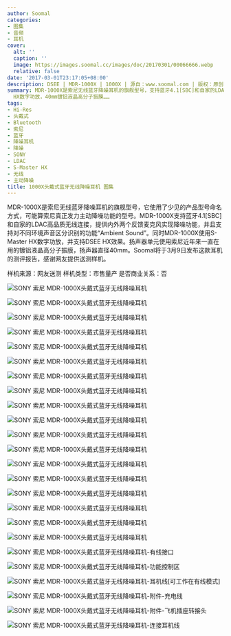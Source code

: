 ```yaml
---
author: Soomal
categories:
- 图集
- 音频
- 耳机
cover:
  alt: ''
  caption: ''
  image: https://images.soomal.cc/images/doc/20170301/00066666.webp
  relative: false
date: '2017-03-01T23:17:05+08:00'
description: DSEE | MDR-1000X | 1000X | 源自：www.soomal.com | 版权：原创 |  平均/总评分：09.71/68
summary: MDR-1000X是索尼无线蓝牙降噪耳机的旗舰型号，支持蓝牙4.1[SBC]和自家的LDAC高品质无线连接，双反馈麦克风降噪，支持对不同环境声音区分识别功能。MDR-1000X使用S-Master
  HX数字功放，40mm镀铝液晶高分子振膜……
tags:
- Hi-Res
- 头戴式
- Bluetooth
- 索尼
- 蓝牙
- 降噪耳机
- 降噪
- SONY
- LDAC
- S-Master HX
- 无线
- 主动降噪
title: 1000X头戴式蓝牙无线降噪耳机 图集
---
```


MDR-1000X是索尼无线蓝牙降噪耳机的旗舰型号，它使用了少见的产品型号命名方式，可能算索尼真正发力主动降噪功能的型号。MDR-1000X支持蓝牙4.1[SBC]和自家的LDAC高品质无线连接，提供内外两个反馈麦克风实现降噪功能，并且支持对不同环境声音区分识别的功能“Ambient Sound”。同时MDR-1000X使用S-Master HX数字功放，并支持DSEE HX效果。扬声器单元使用索尼近年来一直在用的镀铝液晶高分子振膜，扬声器直径40mm。Soomal将于3月9日发布这款耳机的测评报告，感谢网友提供送测样机。

样机来源：网友送测
样机类型：市售量产
是否商业关系：否

![SONY 索尼 MDR-1000X头戴式蓝牙无线降噪耳机](https://images.soomal.cc/images/doc/20170301/00066642.webp)




![SONY 索尼 MDR-1000X头戴式蓝牙无线降噪耳机](https://images.soomal.cc/images/doc/20170301/00066643.webp)




![SONY 索尼 MDR-1000X头戴式蓝牙无线降噪耳机](https://images.soomal.cc/images/doc/20170301/00066644.webp)




![SONY 索尼 MDR-1000X头戴式蓝牙无线降噪耳机](https://images.soomal.cc/images/doc/20170301/00066645.webp)




![SONY 索尼 MDR-1000X头戴式蓝牙无线降噪耳机](https://images.soomal.cc/images/doc/20170301/00066646.webp)




![SONY 索尼 MDR-1000X头戴式蓝牙无线降噪耳机](https://images.soomal.cc/images/doc/20170301/00066647.webp)




![SONY 索尼 MDR-1000X头戴式蓝牙无线降噪耳机](https://images.soomal.cc/images/doc/20170301/00066648.webp)




![SONY 索尼 MDR-1000X头戴式蓝牙无线降噪耳机](https://images.soomal.cc/images/doc/20170301/00066649.webp)




![SONY 索尼 MDR-1000X头戴式蓝牙无线降噪耳机](https://images.soomal.cc/images/doc/20170301/00066650.webp)




![SONY 索尼 MDR-1000X头戴式蓝牙无线降噪耳机](https://images.soomal.cc/images/doc/20170301/00066651.webp)




![SONY 索尼 MDR-1000X头戴式蓝牙无线降噪耳机](https://images.soomal.cc/images/doc/20170301/00066652.webp)




![SONY 索尼 MDR-1000X头戴式蓝牙无线降噪耳机](https://images.soomal.cc/images/doc/20170301/00066653.webp)




![SONY 索尼 MDR-1000X头戴式蓝牙无线降噪耳机](https://images.soomal.cc/images/doc/20170301/00066654.webp)




![SONY 索尼 MDR-1000X头戴式蓝牙无线降噪耳机](https://images.soomal.cc/images/doc/20170301/00066655.webp)




![SONY 索尼 MDR-1000X头戴式蓝牙无线降噪耳机](https://images.soomal.cc/images/doc/20170301/00066656.webp)




![SONY 索尼 MDR-1000X头戴式蓝牙无线降噪耳机](https://images.soomal.cc/images/doc/20170301/00066657.webp)




![SONY 索尼 MDR-1000X头戴式蓝牙无线降噪耳机](https://images.soomal.cc/images/doc/20170301/00066658.webp)




![SONY 索尼 MDR-1000X头戴式蓝牙无线降噪耳机](https://images.soomal.cc/images/doc/20170301/00066659.webp)




![SONY 索尼 MDR-1000X头戴式蓝牙无线降噪耳机-有线接口](https://images.soomal.cc/images/doc/20170301/00066660.webp)




![SONY 索尼 MDR-1000X头戴式蓝牙无线降噪耳机-功能控制区](https://images.soomal.cc/images/doc/20170301/00066661.webp)




![SONY 索尼 MDR-1000X头戴式蓝牙无线降噪耳机-耳机线[可工作在有线模式]](https://images.soomal.cc/images/doc/20170301/00066662.webp)




![SONY 索尼 MDR-1000X头戴式蓝牙无线降噪耳机-附件-充电线](https://images.soomal.cc/images/doc/20170301/00066663.webp)




![SONY 索尼 MDR-1000X头戴式蓝牙无线降噪耳机-附件-飞机插座转接头](https://images.soomal.cc/images/doc/20170301/00066664.webp)




![SONY 索尼 MDR-1000X头戴式蓝牙无线降噪耳机-连接耳机线](https://images.soomal.cc/images/doc/20170301/00066665.webp)